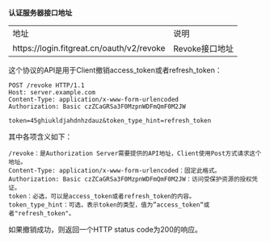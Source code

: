 **认证服务器接口地址**
<table>
    <tr>
        <td>地址</td>
        <td>说明</td>
    </tr>
    <tr>
        <td>https://login.fitgreat.cn/oauth/v2/revoke</td>
        <td>Revoke接口地址</td>
    </tr>
</table>

这个协议的API是用于Client撤销access_token或者refresh_token：

    POST /revoke HTTP/1.1
    Host: server.example.com
    Content-Type: application/x-www-form-urlencoded
    Authorization: Basic czZCaGRSa3F0MzpnWDFmQmF0M2JW

    token=45ghiukldjahdnhzdauz&token_type_hint=refresh_token

其中各项含义如下：

    /revoke：是Authorization Server需要提供的API地址，Client使用Post方式请求这个地址。
    Content-Type: application/x-www-form-urlencoded：固定此格式。
    Authorization: Basic czZCaGRSa3F0MzpnWDFmQmF0M2JW：访问受保护资源的授权凭证。
    token：必选，可以是access_token或者refresh_token的内容。
    token_type_hint：可选，表示token的类型，值为”access_token“或者"refresh_token"。

如果撤销成功，则返回一个HTTP status code为200的响应。

